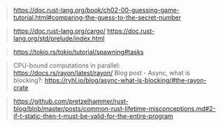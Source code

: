 > https://doc.rust-lang.org/book/ch02-00-guessing-game-tutorial.html#comparing-the-guess-to-the-secret-number

> https://doc.rust-lang.org/cargo/
> https://doc.rust-lang.org/std/prelude/index.html

> https://tokio.rs/tokio/tutorial/spawning#tasks

> CPU-bound computations in parallel: https://docs.rs/rayon/latest/rayon/
> Blog post - Async, what is blocking?: https://ryhl.io/blog/async-what-is-blocking/#the-rayon-crate

> https://github.com/pretzelhammer/rust-blog/blob/master/posts/common-rust-lifetime-misconceptions.md#2-if-t-static-then-t-must-be-valid-for-the-entire-program

